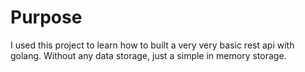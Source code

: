 # Purpose

I used this project to learn how to built a very very basic rest api with golang. Without any data storage, just a simple in memory storage.
